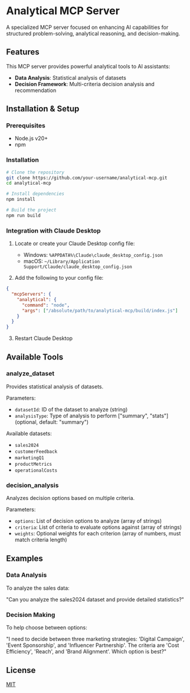# Analytical MCP Server

A specialized MCP server focused on enhancing AI capabilities for structured problem-solving, analytical reasoning, and decision-making.

## Features

This MCP server provides powerful analytical tools to AI assistants:

- **Data Analysis**: Statistical analysis of datasets
- **Decision Framework**: Multi-criteria decision analysis and recommendation

## Installation & Setup

### Prerequisites

- Node.js v20+ 
- npm

### Installation

```bash
# Clone the repository
git clone https://github.com/your-username/analytical-mcp.git
cd analytical-mcp

# Install dependencies
npm install

# Build the project
npm run build
```

### Integration with Claude Desktop

1. Locate or create your Claude Desktop config file:
   - Windows: `%APPDATA%\Claude\claude_desktop_config.json`
   - macOS: `~/Library/Application Support/Claude/claude_desktop_config.json`

2. Add the following to your config file:

```json
{
  "mcpServers": {
    "analytical": {
      "command": "node",
      "args": ["/absolute/path/to/analytical-mcp/build/index.js"]
    }
  }
}
```

3. Restart Claude Desktop

## Available Tools

### analyze_dataset

Provides statistical analysis of datasets.

Parameters:
- `datasetId`: ID of the dataset to analyze (string)
- `analysisType`: Type of analysis to perform ["summary", "stats"] (optional, default: "summary")

Available datasets:
- `sales2024`
- `customerFeedback`
- `marketingQ1`
- `productMetrics`
- `operationalCosts`

### decision_analysis

Analyzes decision options based on multiple criteria.

Parameters:
- `options`: List of decision options to analyze (array of strings)
- `criteria`: List of criteria to evaluate options against (array of strings)
- `weights`: Optional weights for each criterion (array of numbers, must match criteria length)

## Examples

### Data Analysis

To analyze the sales data:

"Can you analyze the sales2024 dataset and provide detailed statistics?"

### Decision Making

To help choose between options:

"I need to decide between three marketing strategies: 'Digital Campaign', 'Event Sponsorship', and 'Influencer Partnership'. The criteria are 'Cost Efficiency', 'Reach', and 'Brand Alignment'. Which option is best?"

## License

[MIT](LICENSE)
